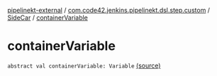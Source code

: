 [pipelinekt-external](../../index.md) / [com.code42.jenkins.pipelinekt.dsl.step.custom](../index.md) / [SideCar](index.md) / [containerVariable](./container-variable.md)

# containerVariable

`abstract val containerVariable: Variable` [(source)](https://github.com/code42/pipelinekt/tree/master/dsl/src/main/kotlin/com/code42/jenkins/pipelinekt/dsl/step/custom/DockerDsl.kt#L16)